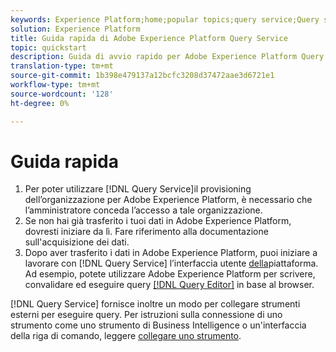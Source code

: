 ```yaml
---
keywords: Experience Platform;home;popular topics;query service;Query service;query
solution: Experience Platform
title: Guida rapida di Adobe Experience Platform Query Service
topic: quickstart
description: Guida di avvio rapido per Adobe Experience Platform Query Service.
translation-type: tm+mt
source-git-commit: 1b398e479137a12bcfc3208d37472aae3d6721e1
workflow-type: tm+mt
source-wordcount: '128'
ht-degree: 0%

---
```



# Guida rapida

1. Per poter utilizzare [!DNL Query Service]il provisioning dell’organizzazione per Adobe Experience Platform, è necessario che l’amministratore conceda l’accesso a tale organizzazione.
2. Se non hai già trasferito i tuoi dati in Adobe Experience Platform, dovresti iniziare da lì. Fare riferimento alla documentazione sull&#39;acquisizione dei dati.
3. Dopo aver trasferito i dati in Adobe Experience Platform, puoi iniziare a lavorare con [!DNL Query Service] l’interfaccia utente [della](ui/overview.md)piattaforma. Ad esempio, potete utilizzare Adobe Experience Platform per scrivere, convalidare ed eseguire query [[!DNL Query Editor]](ui/user-guide.md) in base al browser.


[!DNL Query Service] fornisce inoltre un modo per collegare strumenti esterni per eseguire query. Per istruzioni sulla connessione di uno strumento come uno strumento di Business Intelligence o un&#39;interfaccia della riga di comando, leggere [collegare uno strumento](clients/overview.md).


